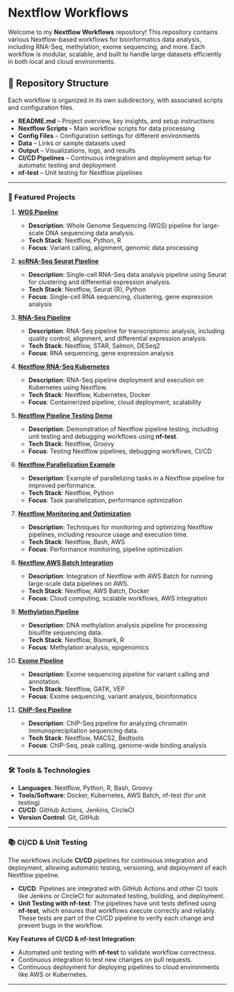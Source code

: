 # Nextflow Workflows

Welcome to my **Nextflow Workflows** repository! This repository contains various Nextflow-based workflows for bioinformatics data analysis, including RNA-Seq, methylation, exome sequencing, and more. Each workflow is modular, scalable, and built to handle large datasets efficiently in both local and cloud environments.

## 📁 Repository Structure

Each workflow is organized in its own subdirectory, with associated scripts and configuration files.

- **README.md** – Project overview, key insights, and setup instructions
- **Nextflow Scripts** – Main workflow scripts for data processing
- **Config Files** – Configuration settings for different environments
- **Data** – Links or sample datasets used
- **Output** – Visualizations, logs, and results
- **CI/CD Pipelines** – Continuous integration and deployment setup for automatic testing and deployment
- **nf-test** – Unit testing for Nextflow pipelines

---

### 🌟 Featured Projects

1. **[WGS Pipeline](wgs_pipeline/README.md)**  
   - **Description**: Whole Genome Sequencing (WGS) pipeline for large-scale DNA sequencing data analysis.
   - **Tech Stack**: Nextflow, Python, R
   - **Focus**: Variant calling, alignment, genomic data processing

2. **[scRNA-Seq Seurat Pipeline](scRNAseq-seurat/README.md)**  
   - **Description**: Single-cell RNA-Seq data analysis pipeline using Seurat for clustering and differential expression analysis.
   - **Tech Stack**: Nextflow, Seurat (R), Python
   - **Focus**: Single-cell RNA sequencing, clustering, gene expression analysis

3. **[RNA-Seq Pipeline](rnaseq_pipeline/README.md)**  
   - **Description**: RNA-Seq pipeline for transcriptomic analysis, including quality control, alignment, and differential expression analysis.
   - **Tech Stack**: Nextflow, STAR, Salmon, DESeq2
   - **Focus**: RNA sequencing, gene expression analysis

4. **[Nextflow RNA-Seq Kubernetes](nextflow-rna-seq-kubernetes/README.md)**  
   - **Description**: RNA-Seq pipeline deployment and execution on Kubernetes using Nextflow.
   - **Tech Stack**: Nextflow, Kubernetes, Docker
   - **Focus**: Containerized pipeline, cloud deployment, scalability

5. **[Nextflow Pipeline Testing Demo](nextflow-pipeline-testing-demo/README.md)**  
   - **Description**: Demonstration of Nextflow pipeline testing, including unit testing and debugging workflows using **nf-test**.
   - **Tech Stack**: Nextflow, Groovy
   - **Focus**: Testing Nextflow pipelines, debugging workflows, CI/CD

6. **[Nextflow Parallelization Example](nextflow-parallelization-example/README.md)**  
   - **Description**: Example of parallelizing tasks in a Nextflow pipeline for improved performance.
   - **Tech Stack**: Nextflow, Python
   - **Focus**: Task parallelization, performance optimization

7. **[Nextflow Monitoring and Optimization](nextflow-monitoring-optimization/README.md)**  
   - **Description**: Techniques for monitoring and optimizing Nextflow pipelines, including resource usage and execution time.
   - **Tech Stack**: Nextflow, Bash, AWS
   - **Focus**: Performance monitoring, pipeline optimization

8. **[Nextflow AWS Batch Integration](nextflow_awsbatch/README.md)**  
   - **Description**: Integration of Nextflow with AWS Batch for running large-scale data pipelines on AWS.
   - **Tech Stack**: Nextflow, AWS Batch, Docker
   - **Focus**: Cloud computing, scalable workflows, AWS integration

9. **[Methylation Pipeline](methylation_pipeline/README.md)**  
   - **Description**: DNA methylation analysis pipeline for processing bisulfite sequencing data.
   - **Tech Stack**: Nextflow, Bismark, R
   - **Focus**: Methylation analysis, epigenomics

10. **[Exome Pipeline](exome_pipeline/README.md)**  
    - **Description**: Exome sequencing pipeline for variant calling and annotation.
    - **Tech Stack**: Nextflow, GATK, VEP
    - **Focus**: Exome sequencing, variant analysis, bioinformatics

11. **[ChIP-Seq Pipeline](chipseq_pipeline/README.md)**  
    - **Description**: ChIP-Seq pipeline for analyzing chromatin immunoprecipitation sequencing data.
    - **Tech Stack**: Nextflow, MACS2, Bedtools
    - **Focus**: ChIP-Seq, peak calling, genome-wide binding analysis

---

### 🛠️ Tools & Technologies

- **Languages**: Nextflow, Python, R, Bash, Groovy
- **Tools/Software**: Docker, Kubernetes, AWS Batch, nf-test (for unit testing)
- **CI/CD**: GitHub Actions, Jenkins, CircleCI
- **Version Control**: Git, GitHub

---

### 📚 CI/CD & Unit Testing

The workflows include **CI/CD** pipelines for continuous integration and deployment, allowing automatic testing, versioning, and deployment of each Nextflow pipeline.

- **CI/CD**: Pipelines are integrated with GitHub Actions and other CI tools like Jenkins or CircleCI for automated testing, building, and deployment.
- **Unit Testing with nf-test**: The pipelines have unit tests defined using **nf-test**, which ensures that workflows execute correctly and reliably. These tests are part of the CI/CD pipeline to verify each change and prevent bugs in the workflow.

**Key Features of CI/CD & nf-test Integration**:
- Automated unit testing with **nf-test** to validate workflow correctness.
- Continuous integration to test new changes on pull requests.
- Continuous deployment for deploying pipelines to cloud environments like AWS or Kubernetes.

---
